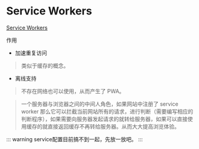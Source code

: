 # Service Workers

[Service Workers](https://developer.mozilla.org/zh-CN/docs/Web/API/Service_Worker_API)

作用

- 加速重复访问

> 类似于缓存的概念。

- 离线支持

> 不存在网络也可以使用，从而产生了 PWA。

> 一个服务器与浏览器之间的中间人角色，如果网站中注册了 service worker 那么它可以拦截当前网站所有的请求，进行判断（需要编写相应的判断程序），如果需要向服务器发起请求的就转给服务器，如果可以直接使用缓存的就直接返回缓存不再转给服务器。从而大大提高浏览体验。

::: warning
service配置目前搞不到一起，先放一放吧。
:::
